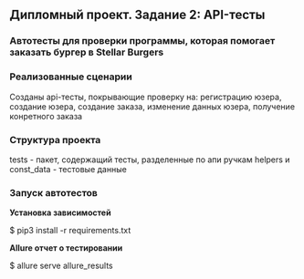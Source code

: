 ## Дипломный проект. Задание 2: API-тесты

### Автотесты для проверки программы, которая помогает заказать бургер в Stellar Burgers

### Реализованные сценарии
Созданы api-тесты, покрывающие проверку на: регистрацию юзера, создание юзера, создание заказа, изменение данных юзера, 
получение конретного заказа

### Структура проекта
tests - пакет, содержащий тесты, разделенные по апи ручкам
helpers и const_data - тестовые данные

### Запуск автотестов

**Установка зависимостей**

$ pip3 install -r requirements.txt

**Allure отчет о тестировании**

$ allure serve allure_results